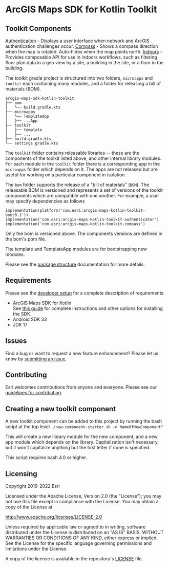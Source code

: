 # ArcGIS Maps SDK for Kotlin Toolkit


## Toolkit Components

[Authentication](toolkit/authentication) - Displays a user interface when network and ArcGIS authentication challenges occur.
[Compass](toolkit/compass) - Shows a compass direction when the map is rotated. Auto-hides when the map points north.
[Indoors](toolkit/indoors) - Provides composable API for use in indoors workflows, such as filtering floor plan data in a geo view by a site, a building in the site, or a floor in the building.

The toolkit gradle project is structured into two folders, `microapps` and `toolkit` each containing many modules, and a folder for releasing a bill of materials (BOM).

```
arcgis-maps-sdk-kotlin-toolkit
├── bom
│   └── build.gradle.kts
├── microapps
│   └── TemplateApp
│   ├── ...App
├── toolkit
│   ├── template
│   ├── ...
├── build.gradle.kts
└── settings.gradle.kts
```
The `toolkit` folder contains releasable libraries -- these are the components of the toolkit listed above, and other internal library modules.
For each module in the `toolkit` folder there is a corresponding app in the `microapps` folder which depends on it.
The apps are not released but are useful for working on a particular component in isolation.

The `bom` folder supports the release of a "bill of materials" (`BOM`). The releasable BOM is versioned and represents
a set of versions of the toolkit components which are compatible with one another. For example, a user may specify dependencies as follows

```
implementation(platform('com.esri:arcgis-maps-kotlin-toolkit-bom:0.1'))
implementation('com.esri:arcgis-maps-kotlin-toolkit-authenticator')
implementation('com.esri:arcgis-maps-kotlin-toolkit-compass')
```

Only the bom is versioned above. The components versions are defined in the bom's pom file.

The template and TemplateApp modules are for bootstrapping new modules.

Please see the [package structure](doc/general/developer_setup.md#package-structure) documentation for more details.

## Requirements

Please see the [developer setup](doc/general/developer_setup.md) for a complete description of requirements
* ArcGIS Maps SDK for Kotlin    
  See [this guide](https://developers.arcgis.com/kotlin/install-and-set-up/) for complete instructions and
other options for installing the SDK.
* Android SDK 33
* JDK 17

## Issues

Find a bug or want to request a new feature enhancement? Please let us know by [submitting an issue](https://github.com/Esri/arcgis-maps-sdk-kotlin-toolkit/issues/new).

## Contributing

Esri welcomes contributions from anyone and everyone. Please see our [guidelines for contributing](https://github.com/esri/contributing).

## Creating a new toolkit component

A new toolkit component can be added to this project by running the bash script at the top level
`./new-component-starter.sh -n NameOfNewComponent"`

This will create a new library module for the new component, and a new app module which depends on the library.
Capitalization isn't necessary, but it won't capitalize anything but the first letter if none is specified.

This script requires bash 4.0 or higher.

## Licensing

Copyright 2019-2022 Esri

Licensed under the Apache License, Version 2.0 (the "License"); you may not use this file except in compliance with the License. You may obtain a copy of the License at

http://www.apache.org/licenses/LICENSE-2.0

Unless required by applicable law or agreed to in writing, software distributed under the License is distributed on an "AS IS" BASIS, WITHOUT WARRANTIES OR CONDITIONS OF ANY KIND, either express or implied. See the License for the specific language governing permissions and limitations under the License.

A copy of the license is available in the repository's [LICENSE](LICENSE) file.

